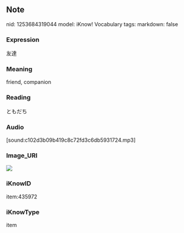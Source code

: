 ## Note
nid: 1253684319044
model: iKnow! Vocabulary
tags: 
markdown: false

### Expression
友達

### Meaning
friend, companion

### Reading
ともだち

### Audio
[sound:c102d3b09b419c8c72fd3c6db5931724.mp3]

### Image_URI
<img src="4e5ddcfbe818d61665dbf36266cd8612.jpg">

### iKnowID
item:435972

### iKnowType
item
